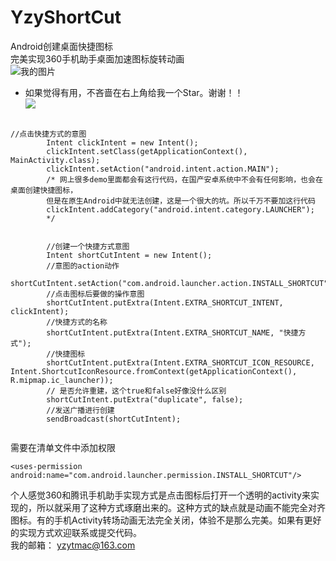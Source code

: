 # YzyShortCut
Android创建桌面快捷图标  
完美实现360手机助手桌面加速图标旋转动画  
![](https://github.com/yzytmac/ShortCutDemo/blob/master/device-2017-12-20-212637.gif "我的图片")
- 如果觉得有用，不吝啬在右上角给我一个Star。谢谢！！  
![](https://raw.githubusercontent.com/yzytmac/yzytmac.github.io/master/images/star.png)  
```

//点击快捷方式的意图
        Intent clickIntent = new Intent();
        clickIntent.setClass(getApplicationContext(), MainActivity.class);
        clickIntent.setAction("android.intent.action.MAIN");
        /* 网上很多demo里面都会有这行代码，在国产安卓系统中不会有任何影响，也会在桌面创建快捷图标，
        但是在原生Android中就无法创建，这是一个很大的坑。所以千万不要加这行代码
        clickIntent.addCategory("android.intent.category.LAUNCHER");
        */


        //创建一个快捷方式意图
        Intent shortCutIntent = new Intent();
        //意图的action动作
        shortCutIntent.setAction("com.android.launcher.action.INSTALL_SHORTCUT");
        //点击图标后要做的操作意图
        shortCutIntent.putExtra(Intent.EXTRA_SHORTCUT_INTENT, clickIntent);
        //快捷方式的名称
        shortCutIntent.putExtra(Intent.EXTRA_SHORTCUT_NAME, "快捷方式");
        //快捷图标
        shortCutIntent.putExtra(Intent.EXTRA_SHORTCUT_ICON_RESOURCE, Intent.ShortcutIconResource.fromContext(getApplicationContext(), R.mipmap.ic_launcher));
        // 是否允许重建，这个true和false好像没什么区别
        shortCutIntent.putExtra("duplicate", false);
        //发送广播进行创建
        sendBroadcast(shortCutIntent);


```  
需要在清单文件中添加权限  
```
<uses-permission android:name="com.android.launcher.permission.INSTALL_SHORTCUT"/>
```
个人感觉360和腾讯手机助手实现方式是点击图标后打开一个透明的activity来实现的，所以就采用了这种方式琢磨出来的。这种方式的缺点就是动画不能完全对齐图标。有的手机Activity转场动画无法完全关闭，体验不是那么完美。如果有更好的实现方式欢迎联系或提交代码。  
我的邮箱： yzytmac@163.com  
